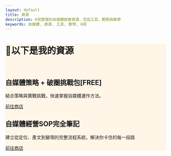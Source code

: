 ```yaml
---
layout: default
title: 資源
description: K叔整理的自媒體經營資源，包括工具、範例與教學
keywords: 自媒體, 資源, 工具, 教學, K叔
---
```


<div class="card-section" style="background:#fff6e8;">
<H1>📌以下是我的資源</H1> <br>
<div class="card-section">
  <h2>自媒體策略 + 破圈挑戰包[FREE] </h2>
  <p>結合策略與實戰挑戰，快速掌握自媒體運作方法。</p>
  <a href="https://portaly.cc/Uncleken/product/jXFxr1YZGMN04GIL8uiE" target="_blank" class="btn">前往商店</a>
</div>

<div class="card-section">
  <h2>自媒體經營SOP完全筆記 </h2>
  <p>建立從定位、產文到變現的完整流程系統，解決你卡住的每一段路</p>
  <a href="https://portaly.cc/Uncleken/product/jXFxr1YZGMN04GIL8uiE" target="_blank" class="btn">前往商店</a>
</div>

